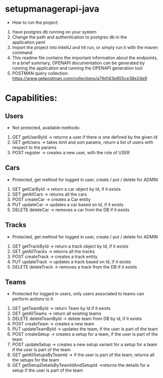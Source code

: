 # setupmanagerapi-java

- How to run the project:

1. Have postgres db running on your system
2. Change the path and authentication to postgres db in the application.yaml
3. Import the project into IntelliJ and hit run, or simply run it with the maven command
4. This readme file contains the important information about the endpoints, in a brief summary, OPENAPI documentation can be generated by running the application and running the OPENAPI generation tool
5. POSTMAN query collection: https://www.getpostman.com/collections/a79d143e855ce38e24e9

# Capabilities:
## Users
- Not protected, available methods:

1. GET getUserById -> returns a user if there is one defined by the given Id
2. GET getUsers -> takes limit and sort params, return a list of users with respect to the params
3. POST register -> creates a new user, with the role of USER

## Cars
- Protected, get method for logged in user, create / put / delete for ADMIN

1. GET getCarById -> return a car object by Id, if it exists
2. GET getAllCars -> returns all the cars
3. POST createCar -> creates a Car entity
4. PUT updateCar -> updates a car based on Id, if it exists
5. DELETE deleteCar -> removes a car from the DB if it exists

## Tracks
- Protected, get method for logged in user, create / put / delete for ADMIN

1. GET getTrackById -> return a track object by Id, if it exists
2. GET getAllTracks -> returns all the tracks
3. POST createTrack -> creates a track entity
4. PUT updateTrack -> updates a track based on Id, if it exists
5. DELETE deleteTrack -> removes a track from the DB if it exists

## Teams
- Protected for logged in users, only users associated to teams can perform actions to it

1. GET getTeamById -> return Team by Id if it exists
2. GET getAllTeams -> return all existing teams
3. DELETE deleteTeamById -> delete team from DB by id, if it exists
4. POST createTeam -> creates a new team
5. PUT updateTeamById -> updates the team, if the user is part of the team
6. POST createSetup -> creates a setup for a team, if the user is part of the team
7. POST updateSetup -> creates a new setup variant for a setup for a team if the user is part of the team
8. GET getAllSetupsByTeamId -> if the user is part of the team, returns all the setups for the team
9. GET getSetupDetailsByTeamIdAndSetupId ->returns the details for a setup if the user is part of the team